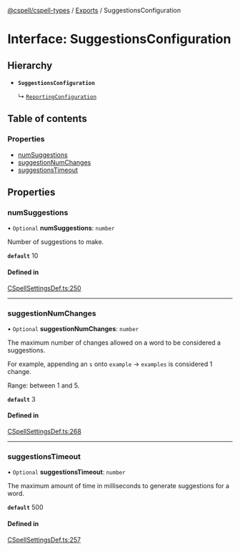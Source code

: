 [@cspell/cspell-types](../README.md) / [Exports](../modules.md) / SuggestionsConfiguration

# Interface: SuggestionsConfiguration

## Hierarchy

- **`SuggestionsConfiguration`**

  ↳ [`ReportingConfiguration`](ReportingConfiguration.md)

## Table of contents

### Properties

- [numSuggestions](SuggestionsConfiguration.md#numsuggestions)
- [suggestionNumChanges](SuggestionsConfiguration.md#suggestionnumchanges)
- [suggestionsTimeout](SuggestionsConfiguration.md#suggestionstimeout)

## Properties

### numSuggestions

• `Optional` **numSuggestions**: `number`

Number of suggestions to make.

**`default`** 10

#### Defined in

[CSpellSettingsDef.ts:250](https://github.com/streetsidesoftware/cspell/blob/6b23893/packages/cspell-types/src/CSpellSettingsDef.ts#L250)

___

### suggestionNumChanges

• `Optional` **suggestionNumChanges**: `number`

The maximum number of changes allowed on a word to be considered a suggestions.

For example, appending an `s` onto `example` -> `examples` is considered 1 change.

Range: between 1 and 5.

**`default`** 3

#### Defined in

[CSpellSettingsDef.ts:268](https://github.com/streetsidesoftware/cspell/blob/6b23893/packages/cspell-types/src/CSpellSettingsDef.ts#L268)

___

### suggestionsTimeout

• `Optional` **suggestionsTimeout**: `number`

The maximum amount of time in milliseconds to generate suggestions for a word.

**`default`** 500

#### Defined in

[CSpellSettingsDef.ts:257](https://github.com/streetsidesoftware/cspell/blob/6b23893/packages/cspell-types/src/CSpellSettingsDef.ts#L257)
